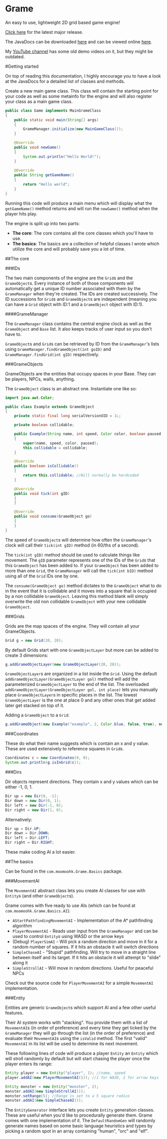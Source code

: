 Grame
=====

An easy to use, lightweight 2D grid based game engine!

[Click here](https://github.com/moomoohk/New-Grame/releases/latest) for the latest major release.

The JavaDocs can be downloaded [here](https://github.com/moomoohk/New-Grame/blob/master/JavaDocs.zip?raw=true) and can be viewed online [here](http://moomoohk.minelord.com/Documentation/Grame/).

My [YouTube channel](http://youtube.com/user/moomoohk) has some old demo videos on it, but they might be outdated.

#Getting started

On top of reading this documentation, I highly encourage you to have a look at the JavaDocs for a detailed list of classes and methods.

Create a new main game class. This class will contain the starting point for your code as well as some metainfo for the engine and will also register your class as a main game class.

```java
public class Game implements MainGrameClass
{
    public static void main(String[] args)
    {
        GrameManager.initialize(new MainGameClass());
    }

    @Override
    public void newGame()
    {
        System.out.println("Hello World!");
    }
    
    @Override
    public String getGameName()
    {
        return "Hello world";
    }
}
```

Running this code will produce a main menu which will display what the `getGameName()` method returns and will run the `newGame()` method when the player hits play.

The engine is split up into two parts:

* **The core**: The core contains all the core classes which you'll have to use.
* **The basics**: The basics are a collection of helpful classes I wrote which utilize the core and will probably save you a lot of time.

##The core

###IDs

The two main components of the engine are the `Grid`s and the `GrameObject`s. Every instance of both of those components will automatically get a unique ID number associated with them by the `GrameManager` when they're created. The IDs are created successively. The ID successions for `Grid`s and `GrameObject`s are independent (meaning you can have a `Grid` object with ID:1 and a `GrameObject` object with ID:1).

####GrameManager

The `GrameManager` class contains the central engine clock as well as the `GrameObject` and `Base` list. It also keeps tracks of user input so you don't have to.

`GrameObject`s and `Grid`s can be retrieved by ID from the `GrameManager`'s lists using `GrameManager.findGrameObject(int goID)` and `GrameManager.findGrid(int gID)` respectively.

###GrameObjects

GrameObjects are the entities that occupy spaces in your Base. They can be players, NPCs, walls, anything.

The `GrameObject` class is an abstract one. Instantiate one like so:

```java
import java.awt.Color;

public class Example extends GrameObject
{
    private static final long serialVersionUID = 1L;

    private boolean collidable;

    public Example(String name, int speed, Color color, boolean paused, boolean collidable)
    {
        super(name, speed, color, paused);
        this.collidable = collidable;
    }

	@Override
	public boolean isCollidable()
	{
		return this.collidable; //Will normally be hardcoded
	}

	@Override
	public void tick(int gID)
	{
	}

	@Override
	public void consume(GrameObject go)
	{
	} 
}
```

The speed of `GrameObject`s will determine how often the `GrameManager`'s clock will call their `tick(int gID)` method (in 60/ths of a second).

The `tick(int gID)` method should be used to calculate things like movement. The `gID` parameter represents one of the IDs of the `Grid`s that this `GrameObject` has been added to. If your `GrameObject` has been added to more than one `Grid`, the `GrameManager` will call the `tick(int bID)` method using all of the `Grid` IDs one by one.

The `consume(GrameObject go)` method dictates to the `GrameObject` what to do in the event that it is collidable and it moves into a square that is occupied by a non collidable `GrameObject`. Leaving this method blank will simply overwrite the old non collidable `GrameObject` with your new collidable `GrameObject`.

###Grids

Grids are the map spaces of the engine. They will contain all your GrameObjects.

```java
Grid g = new Grid(20, 20);
```

By default Grids start with one `GrameObjectLayer` but more can be added to create 3 dimensions:

```java
g.addGrameObjectLayer(new GrameObjectLayer(20, 20));
```

`GrameObjectLayer`s are organized in a list inside the `Grid`. Using the default `addGrameObjectLayer(GrameObjectLayer gol)` method will add the parameterized `GrameObjectLayer` to the end of the list. The overloaded `addGrameObjectLayer(GrameObjectLayer gol, int place)` lets you manually place `GrameObjectLayer`s in specific places in the list. The lowest `GrameObjectLayer` is the one at place 0 and any other ones that get added later get stacked on top of it.

Adding a `GrameObject` to a `Grid`:

```java
g.addGrameObject(new Example("example", 2, Color.blue, false, true), new Coordinates(0, 0));
```

###Coordinates

These do what their name suggests which is contain an x and y value. These are used extensively to reference squares in `Grid`s.

```java
Coordinates c = new Coordinates(0, 0);
System.out.println(g.isInGrid(c));
```

###Dirs

Dir objects represent directions. They contain x and y values which can be either -1, 0, 1.

```java
Dir up = new Dir(0, -1);
Dir down = new Dir(0, 1);
Dir left = new Dir(-1, 0);
Dir right = new Dir(1, 0);
```

Alternatively:

```java
Dir up = Dir.UP;
Dir down = Dir.DOWN;
Dir left = Dir.LEFT;
Dir right = Dir.RIGHT;
```

These make coding AI a lot easier.

##The basics

Can be found in the `com.moomoohk.Grame.Basics` package.

###MovementAI

The `MovementAI` abstract class lets you create AI classes for use with `Entity`s (and other `GrameObject`s).

Grame comes with five ready to use AIs (which can be found at `com.moomoohk.Grame.Basics.AI`):

* `AStartPathfindingMovementAI` - Implementation of the A* pathfinding algorithm
* `PlayerMovementAI` - Reads user input from the `GrameManager` and can be used to control `Entity`s using WASD or the arrow keys
* (Debug) `PlayerSimAI` - Will pick a random direction and move in it for a random number of squares. If it hits an obstacle it will switch directions
* `SimpleChaseAI` - "Stupid" pathfinding. Will try to move in a straight line between itself and its target. If it hits an obstacle it will attempt to "slide" along it
* `SimpleStrollAI` - Will move in random directions. Useful for peaceful NPCs

Check out the source code for `PlayerMovementAI` for a simple `MovementAI` implementation.

###Entity

Entities are generic `GrameObject`s which support AI and a few other useful features.

Their AI system works with "stacking". You provide them with a list of `MovementAI`s (in order of preference) and every time they get ticked by the `GrameManager` they will go through the list (in the order of preference) and evaluate their `MovementAI`s using the `isValid` method. The first "valid" `MovementAI` in its list will be used to determine its next movement.

These following lines of code will produce a player `Entity` an `Entity` which will stroll randomly by default but will start chasing the player once the player enters its range:

```java
Entity player = new Entity("player", 1); //name, speed
player.addAI(new PlayerMovementAI(1)); //1 for WASD, 2 for arrow keys

Entity monster = new Entity("monster", 2);
monster.addAI(new SimpleStrollAI());
monster.setRange(5); //Range is set to a 5 square radius
monster.addAI(new SimpleChaseAI());
````

The `EntityGenerator` interface lets you create `Entity` generation classes. These are useful when you'd like to procedurally generate them. Grame comes with one implementation of it. The `DefaultRandomGen` will randomly generate names based on some basic language heuristics and types by picking a random spot in an array containing "human", "orc" and "elf".
